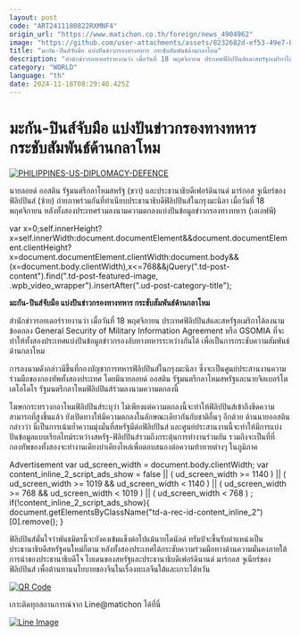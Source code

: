 ```yaml
---
layout: post
code: "ART2411180822RXMNF4"
origin_url: "https://www.matichon.co.th/foreign/news_4904962"
image: "https://github.com/user-attachments/assets/8232682d-ef53-49e7-b8e2-1def98700c9e"
title: "มะกัน-ปินส์จับมือ แบ่งปันข่าวกรองทางทหาร กระชับสัมพันธ์ด้านกลาโหม"
description: "สำนักข่าวรอยเตอร์รายงานว่า เมื่อวันที่ 18 พฤศจิกายน ประเทศฟิลิปปินส์และสหรัฐอเมริกาได้ลงนามข้อตกลง General Security of Military Information Agreement หรือ GSOMIA ที่จะทำให้ทั้งสองประเทศแบ่งปันข้อมูลข่าวกรองลับทางทหารระหว่างกันได้ เพื่อเป็นการกระชับความสัมพันธ์ด้านกลาโหม"
category: "WORLD"
language: "th"
date: 2024-11-18T08:29:40.425Z
---
```


# มะกัน-ปินส์จับมือ แบ่งปันข่าวกรองทางทหาร กระชับสัมพันธ์ด้านกลาโหม

[![](https://www.matichon.co.th/wp-content/uploads/2024/11/AFP__20241118__36MP3ZW__v1__HighRes__PhilippinesUsDiplomacyDefence-728.jpg "PHILIPPINES-US-DIPLOMACY-DEFENCE")](https://www.matichon.co.th/wp-content/uploads/2024/11/AFP__20241118__36MP3ZW__v1__HighRes__PhilippinesUsDiplomacyDefence-728.jpg)

นายลอยด์ ออสติน รัฐมนตรีกลาโหมสหรัฐ (ขวา) และประธานาธิบดีเฟอร์ดินานด์ มาร์กอส จูเนียร์ของฟิลิปปินส์ (ซ้าย) ถ่ายภาพร่วมกันที่ทำเนียบประธานาธิบดีฟิลิปปินส์ในกรุงมะนิลา เมื่อวันที่ 18 พฤศจิกายน หลังทั้งสองประเทศร่วมลงนามความตกลงแบ่งปันข้อมูลข่าวกรองทางทหาร (เอเอฟพี)

var x=0;self.innerHeight?x=self.innerWidth:document.documentElement&&document.documentElement.clientHeight?x=document.documentElement.clientWidth:document.body&&(x=document.body.clientWidth),x<=768&&jQuery(".td-post-content").find(".td-post-featured-image, .wpb\_video\_wrapper").insertAfter(".ud-post-category-title");

**มะกัน-ปินส์จับมือ แบ่งปันข่าวกรองทางทหาร กระชับสัมพันธ์ด้านกลาโหม**

สำนักข่าวรอยเตอร์รายงานว่า เมื่อวันที่ 18 พฤศจิกายน ประเทศฟิลิปปินส์และสหรัฐอเมริกาได้ลงนามข้อตกลง General Security of Military Information Agreement หรือ GSOMIA ที่จะทำให้ทั้งสองประเทศแบ่งปันข้อมูลข่าวกรองลับทางทหารระหว่างกันได้ เพื่อเป็นการกระชับความสัมพันธ์ด้านกลาโหม

การลงนามดังกล่าวมีขึ้นที่กองบัญชาการทหารฟิลิปปินส์ในกรุงมะนิลา ซึ่งจะเป็นศูนย์ประสานงานความร่วมมือของกองทัพทั้งสองประเทศ โดยมีนายลอยด์ ออสติน รัฐมนตรีกลาโหมสหรัฐและนายจิลเบอร์โต เตโอโดโร รัฐมนตรีกลาโหมฟิลิปปินส์ร่วมลงนามความตกลงนี้

โฆษกกระทรวงกลาโหมฟิลิปปินส์ระบุว่า ไม่เพียงแต่ความตกลงนี้จะทำให้ฟิลิปปินส์เข้าถึงขีดความสามารถที่สูงขึ้นแล้ว ยังเปิดทางให้มีความตกลงในลักษณะเดียวกันกับชาติอื่นๆ อีกด้วย ด้านนายออสตินกล่าวว่า นี่เป็นการเน้นย้ำความมุ่งมั่นที่สหรัฐมีต่อฟิลิปปินส์ และศูนย์ประสานงานนี้จะทำให้มีการแบ่งปันข้อมูลแบบเรียลไทม์ระหว่างสหรัฐ-ฟิลิปปินส์รวมถึงกระตุ้นการทำงานร่วมกัน รวมถึงจะเป็นที่ที่กองทัพของทั้งสองจะทำงานเคียงบ่าเคียงไหล่เพื่อตอบสนองต่อความท้าทายต่างๆ ในภูมิภาค

Advertisement var ud\_screen\_width = document.body.clientWidth; var content\_inline\_2\_script\_ads\_show = false || ( ud\_screen\_width >= 1140 ) || ( ud\_screen\_width >= 1019 && ud\_screen\_width < 1140 ) || ( ud\_screen\_width >= 768 && ud\_screen\_width < 1019 ) || ( ud\_screen\_width < 768 ) ; if(!content\_inline\_2\_script\_ads\_show){ document.getElementsByClassName("td-a-rec-id-content\_inline\_2")\[0\].remove(); }

ฟิลิปปินส์มั่นใจว่าพันธมิตรนี้จะยังคงเข้มแข็งต่อไปแม้นายโดนัลด์ ทรัมป์จะขึ้นรับตำแหน่งเป็นประธานาธิบดีสหรัฐคนใหม่ก็ตาม หลังทั้งสองประเทศได้กระชับความร่วมมือทางด้านความมั่นคงภายใต้การนำของประธานาธิบดีโจ ไบเดนของสหรัฐและประธานาธิบดีเฟอร์ดินานด์ มาร์กอส จูเนียร์ของฟิลิปปินส์ เพื่อต้านทานนโยบายของจีนในเรื่องทะเลจีนใต้และเกาะไต้หวัน

[![QR Code](https://www.matichon.co.th/wp-content/uploads/2023/07/wob1371z.jpg)](https://lin.ee/ht0nDxX)

เกาะติดทุกสถานการณ์จาก Line@matichon ได้ที่นี่

[![Line Image](https://www.matichon.co.th/wp-content/uploads/2023/07/th.png)](https://lin.ee/ht0nDxX)